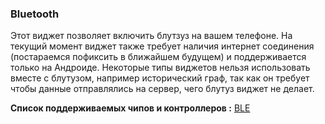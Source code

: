 
### Bluetooth

Этот виджет позволяет включить блутзуз на вашем телефоне. На текущий момент виджет также 
требует наличия интернет соединения (постараемся пофиксить в ближайшем будущем) и поддерживается только на Андроиде. 
Некоторые типы виджетов нельзя использовать вместе с блутузом, например исторический граф, так как он требует чтобы 
данные отправлялись на сервер, чего блутуз виджет не делает.
 
**Список поддерживаемых чипов и контроллеров :** [BLE](https://github.com/blynkkk/blynk-library/tree/master/examples/Boards_Bluetooth)